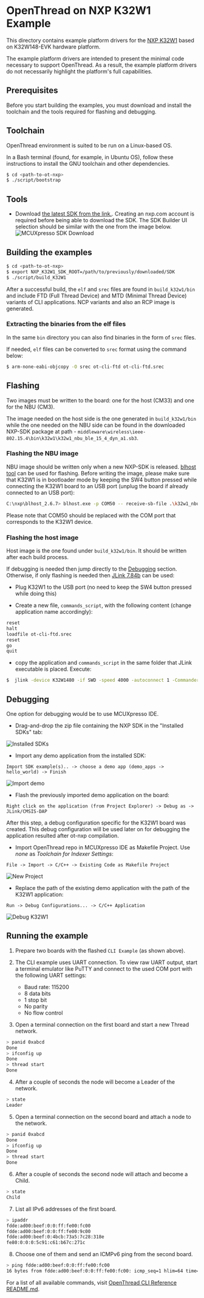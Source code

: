 # OpenThread on NXP K32W1 Example

This directory contains example platform drivers for the [NXP K32W1][nxp_k32w1] based on K32W148-EVK hardware platform.

The example platform drivers are intended to present the minimal code necessary to support OpenThread. As a result, the example platform drivers do not necessarily highlight the platform's full capabilities.

[nxp_k32w1]: https://www.nxp.com/products/wireless/multiprotocol-mcus/tri-core-secure-and-ultra-low-power-mcu-for-matter-over-thread-and-bluetooth-le-5-3:K32W148

## Prerequisites

Before you start building the examples, you must download and install the toolchain and the tools required for flashing and debugging.

## Toolchain

OpenThread environment is suited to be run on a Linux-based OS.

In a Bash terminal (found, for example, in Ubuntu OS), follow these instructions to install the GNU toolchain and other dependencies.

```bash
$ cd <path-to-ot-nxp>
$ ./script/bootstrap
```

## Tools

- Download [the latest SDK from the link.](https://mcuxpresso.nxp.com/).
  Creating an nxp.com account is required before being able to download the
  SDK. The SDK Builder UI selection should be similar with the one from the
  image below.
  ![MCUXpresso SDK Download](../../../doc/img/k32w1/mcux-sdk-download.jpg)

## Building the examples

```bash
$ cd <path-to-ot-nxp>
$ export NXP_K32W1_SDK_ROOT=/path/to/previously/downloaded/SDK
$ ./script/build_K32W1
```

After a successful build, the `elf` and `srec` files are found in `build_k32w1/bin` and include FTD (Full Thread Device) and MTD (Minimal Thread Device) variants of CLI applications.
NCP variants and also an RCP image is generated.

### Extracting the binaries from the elf files

In the same `bin` directory you can also find binaries in the form of `srec` files.

If needed, `elf` files can be converted to `srec` format using the command below:

```bash
$ arm-none-eabi-objcopy -O srec ot-cli-ftd ot-cli-ftd.srec
```

## Flashing

Two images must be written to the board: one for the host (CM33) and one for the NBU (CM3).

The image needed on the host side is the one generated in `build_k32w1/bin` while the one needed on the NBU side can be found in the downloaded NXP-SDK package at path - `middleware\wireless\ieee-802.15.4\bin\k32w1\k32w1_nbu_ble_15_4_dyn_a1.sb3`.

### Flashing the NBU image

NBU image should be written only when a new NXP-SDK is released. [blhost tool](https://cache.nxp.com/secured/assets/downloads/en/device-drivers/blhost_2.6.7.zip?fileExt=.zip) can be used for flashing. Before writing the image, please make sure that K32W1 is in bootloader mode by keeping the SW4 button pressed while connecting the K32W1 board to an USB port (unplug the board if already connected to an USB port):

```bash
C:\nxp\blhost_2.6.7> blhost.exe -p COM50 -- receive-sb-file .\k32w1_nbu_ble_15_4_dyn_a1.sb3
```

Please note that COM50 should be replaced with the COM port that corresponds to the K32W1 device.

### Flashing the host image

Host image is the one found under `build_k32w1/bin`. It should be written after each build process.

If debugging is needed then jump directly to the [Debugging](#debugging) section. Otherwise, if only flashing is needed then [JLink 7.84b](https://www.segger.com/downloads/jlink/) can be used:

- Plug K32W1 to the USB port (no need to keep the SW4 button pressed while doing this)

- Create a new file, `commands_script`, with the following content (change application name accordingly):

```bash
reset
halt
loadfile ot-cli-ftd.srec
reset
go
quit
```

- copy the application and `commands_script` in the same folder that JLink executable is placed. Execute:

```bash
$  jlink -device K32W1480 -if SWD -speed 4000 -autoconnect 1 -CommanderScript commands_script
```

<a name="#debugging"></a>

## Debugging

One option for debugging would be to use MCUXpresso IDE.

- Drag-and-drop the zip file containing the NXP SDK in the "Installed SDKs" tab:

![Installed SDKs](../../../doc/img/k32w1/installed_sdks.jpg)

- Import any demo application from the installed SDK:

```
Import SDK example(s).. -> choose a demo app (demo_apps -> hello_world) -> Finish
```

![Import demo](../../../doc/img/k32w1/import_demo.jpg)

- Flash the previously imported demo application on the board:

```
Right click on the application (from Project Explorer) -> Debug as -> JLink/CMSIS-DAP
```

After this step, a debug configuration specific for the K32W1 board was created. This debug configuration will
be used later on for debugging the application resulted after ot-nxp compilation.

- Import OpenThread repo in MCUXpresso IDE as Makefile Project. Use _none_ as
  _Toolchain for Indexer Settings_:

```
File -> Import -> C/C++ -> Existing Code as Makefile Project
```

![New Project](../../../doc/img/k32w1/new_project.jpg)

- Replace the path of the existing demo application with the path of the K32W1 application:

```
Run -> Debug Configurations... -> C/C++ Application
```

![Debug K32W1](../../../doc/img/k32w1/debug_k32w1.jpg)

## Running the example

1. Prepare two boards with the flashed `CLI Example` (as shown above).
2. The CLI example uses UART connection. To view raw UART output, start a terminal emulator like PuTTY and connect to the used COM port with the following UART settings:

   - Baud rate: 115200
   - 8 data bits
   - 1 stop bit
   - No parity
   - No flow control

3. Open a terminal connection on the first board and start a new Thread network.

```bash
> panid 0xabcd
Done
> ifconfig up
Done
> thread start
Done
```

4. After a couple of seconds the node will become a Leader of the network.

```bash
> state
Leader
```

5. Open a terminal connection on the second board and attach a node to the network.

```bash
> panid 0xabcd
Done
> ifconfig up
Done
> thread start
Done
```

6. After a couple of seconds the second node will attach and become a Child.

```bash
> state
Child
```

7. List all IPv6 addresses of the first board.

```bash
> ipaddr
fdde:ad00:beef:0:0:ff:fe00:fc00
fdde:ad00:beef:0:0:ff:fe00:9c00
fdde:ad00:beef:0:4bcb:73a5:7c28:318e
fe80:0:0:0:5c91:c61:b67c:271c
```

8. Choose one of them and send an ICMPv6 ping from the second board.

```bash
> ping fdde:ad00:beef:0:0:ff:fe00:fc00
16 bytes from fdde:ad00:beef:0:0:ff:fe00:fc00: icmp_seq=1 hlim=64 time=8ms
```

For a list of all available commands, visit [OpenThread CLI Reference README.md][cli].

[cli]: https://github.com/openthread/openthread/blob/main/src/cli/README.md
